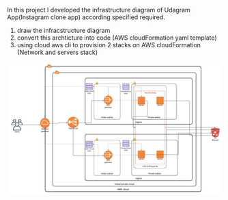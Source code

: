 In this project I developed the infrastructure diagram of Udagram App(Instagram clone app) according specified required.
1. draw the infracstructure diagram
2. convert this archticture into code (AWS cloudFormation yaml template)
3. using cloud aws cli to provision 2 stacks on AWS cloudFormation (Network and servers stack)

![Udagram infrastructure diagram](Udagram-app-diagram.jpeg)
